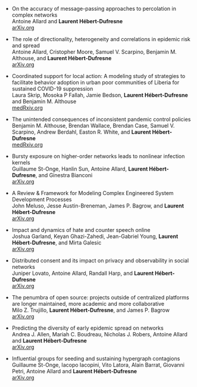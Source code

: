 *   On the accuracy of message-passing approaches to percolation in complex networks  
    Antoine Allard and **Laurent Hébert-Dufresne**  
    [arXiv.org](https://arxiv.org/abs/1906.10377)  

*   The role of directionality, heterogeneity and correlations in epidemic risk and spread  
    Antoine Allard, Cristopher Moore, Samuel V. Scarpino, Benjamin M. Althouse, and **Laurent Hébert-Dufresne**  
    [arXiv.org](https://arxiv.org/abs/2005.11283)  

*   Coordinated support for local action: A modeling study of strategies to facilitate behavior adoption in urban poor communities of Liberia for sustained COVID-19 suppression  
    Laura Skrip, Mosoka P Fallah, Jamie Bedson, **Laurent Hébert-Dufresne** and Benjamin M. Althouse  
    [medRxiv.org](https://www.medrxiv.org/content/10.1101/2020.08.11.20172031v1)  

*   The unintended consequences of inconsistent pandemic control policies  
    Benjamin M. Althouse, Brendan Wallace, Brendan Case, Samuel V. Scarpino, Andrew Berdahl, Easton R. White, and **Laurent Hébert-Dufresne**   
    [medRxiv.org](https://www.medrxiv.org/content/10.1101/2020.08.21.20179473v1)  

*   Bursty exposure on higher-order networks leads to nonlinear infection kernels  
    Guillaume St-Onge, Hanlin Sun, Antoine Allard, **Laurent Hébert-Dufresne**, and Ginestra Bianconi  
    [arXiv.org](https://arxiv.org/abs/2101.07229)  

*   A Review & Framework for Modeling Complex Engineered System Development Processes  
    John Meluso, Jesse Austin-Breneman, James P. Bagrow, and **Laurent Hébert-Dufresne**   
    [arXiv.org](https://arxiv.org/abs/2103.12820)  

*   Impact and dynamics of hate and counter speech online  
    Joshua Garland, Keyan Ghazi-Zahedi, Jean-Gabriel Young, **Laurent Hébert-Dufresne**, and Mirta Galesic  
    [arXiv.org](https://arxiv.org/abs/2009.08392)  

*   Distributed consent and its impact on privacy and observability in social networks  
    Juniper Lovato, Antoine Allard, Randall Harp, and **Laurent Hébert-Dufresne**  
    [arXiv.org](https://arxiv.org/abs/2006.16140)  

*   The penumbra of open source: projects outside of centralized platforms are longer maintained, more academic and more collaborative  
    Milo Z. Trujillo, **Laurent Hébert-Dufresne**, and James P. Bagrow  
    [arXiv.org](https://arxiv.org/abs/2106.15611)  

*   Predicting the diversity of early epidemic spread on networks  
    Andrea J. Allen, Mariah C. Boudreau, Nicholas J. Robers, Antoine Allard and **Laurent Hébert-Dufresne**  
    [arXiv.org](https://arxiv.org/abs/2107.03334)  

*   Influential groups for seeding and sustaining hypergraph contagions  
    Guillaume St-Onge, Iacopo Iacopini, Vito Latora, Alain Barrat, Giovanni Petri, Antoine Allard and **Laurent Hébert-Dufresne**  
    [arXiv.org](https://arxiv.org/abs/2105.07092)  
